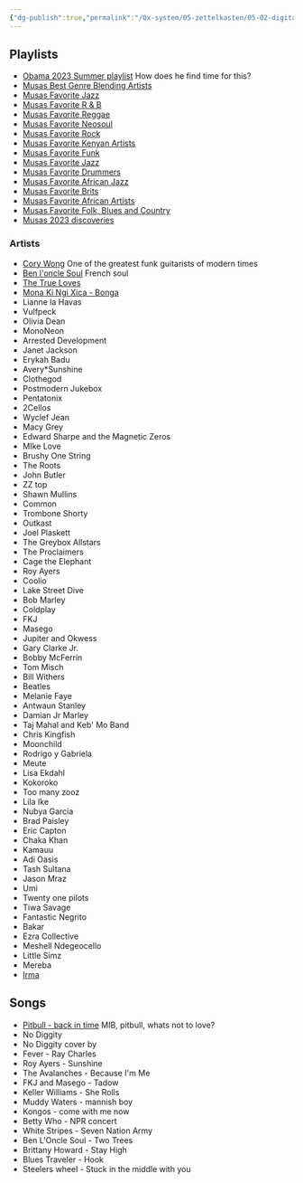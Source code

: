 ```yaml
---
{"dg-publish":true,"permalink":"/0x-system/05-zettelkasten/05-02-digital-garden/04-music-i-enjoy/","title":"Music I enjoy","created":"2024-02-14T20:19:10.537+03:00","updated":"2024-02-14T20:19:10.537+03:00"}
---
```



## Playlists
- [Obama 2023 Summer playlist](https://open.spotify.com/playlist/37i9dQZF1DWVbX0Kwa6Hge?si=c236e22b2f9249b3) How does he find time for this?
- [Musas Best Genre Blending Artists](https://open.spotify.com/playlist/038xxCHbkHz2uOF2XYce44?si=5c9f98dd65fd4e56)
- [Musas Favorite Jazz](https://open.spotify.com/playlist/602KsCLRNb5PQFgCwhbBWR?si=4ae746b84dd04376)
- [Musas Favorite R & B](https://open.spotify.com/playlist/2qUbi7VNkUB4ulW0Pd1RJN?si=455398b4b57b47e7)
- [Musas Favorite Reggae](https://open.spotify.com/playlist/2AjDZJoCpQP5XWTYhq8kYr?si=6ec60c59c013448c)
- [Musas Favorite Neosoul](https://open.spotify.com/playlist/0j3x76mYQFAwtMrysDNuac?si=1082d9db94bb4bc3)
- [Musas Favorite Rock](https://open.spotify.com/playlist/4RUoKWlXW1eeOA22c7gYtJ?si=9fca9a5dc7c343d5)
- [Musas Favorite Kenyan Artists](https://open.spotify.com/playlist/0ljSLXgq8to7CGHB5x3I8M?si=e0514284644f41bb)
- [Musas Favorite Funk](https://open.spotify.com/playlist/1f02kfJNKuh8eyg10eM3Nj?si=be208e11452841c4)
- [Musas Favorite Jazz](https://open.spotify.com/playlist/602KsCLRNb5PQFgCwhbBWR?si=568e268b36b74d9c)
- [Musas Favorite Drummers](https://open.spotify.com/playlist/3GNHlmQbxcUrL0Ov22BRIy?si=d6f4093bb15d41f8)
- [Musas Favorite African Jazz](https://open.spotify.com/playlist/0ogk4bwEHVskIvYwagnKAg?si=bfc82270296545f9)
- [Musas Favorite Brits](https://open.spotify.com/playlist/16SAFC04Xyo0fjTcCCrJGo?si=9918f70cd0c94474)
- [Musas Favorite African Artists](https://open.spotify.com/playlist/0ZeYcEf3ly9KiXvYnR5L46?si=4d0f9ff343f345b6)
- [Musas Favorite Folk, Blues and Country](https://open.spotify.com/playlist/5fM1lVCfUufceNTrSrmdhK?si=c3590b3bf26748f8)
- [Musas 2023 discoveries](https://open.spotify.com/playlist/5s1J7nBJpcvLjxFyVrwuJI?si=310b9cccc86243f5)


### Artists 
- [Cory Wong](https://www.youtube.com/@CoryWongMusic) One of the greatest funk guitarists of modern times
- [Ben l'oncle Soul](https://www.youtube.com/watch?v=wFwP32FFzro) French soul
- [The True Loves](https://www.youtube.com/watch?v=TD2hNsY6G7E)
- [Mona Ki Ngi Xica - Bonga](https://www.youtube.com/watch?v=kJj3w6UN8_8)
- Lianne la Havas
- Vulfpeck
- Olivia Dean
- MonoNeon
- Arrested Development
- Janet Jackson
- Erykah Badu
- Avery*Sunshine
- Clothegod
- Postmodern Jukebox
- Pentatonix
- 2Cellos
- Wyclef Jean
- Macy Grey
- Edward Sharpe and the Magnetic Zeros
- MIke Love
- Brushy One String
- The Roots
- John Butler
- ZZ top
- Shawn Mullins
- Common
- Trombone Shorty
- Outkast
- Joel Plaskett
- The Greybox Allstars
- The Proclaimers
- Cage the Elephant
- Roy Ayers
- Coolio
- Lake Street Dive
- Bob Marley
- Coldplay
- FKJ  
- Masego
- Jupiter and Okwess
- Gary Clarke Jr.
- Bobby McFerrin
- Tom Misch
- Bill Withers
- Beatles
- Melanie Faye
- Antwaun Stanley
- Damian Jr Marley
- Taj Mahal and Keb' Mo Band
- Chris Kingfish
- Moonchild
- Rodrigo y Gabriela
- Meute
- Lisa Ekdahl
- Kokoroko
- Too many zooz
- Lila Ike
- Nubya Garcia
- Brad Paisley
- Eric Capton
- Chaka Khan
- Kamauu
- Adi Oasis
- Tash Sultana
- Jason Mraz
- Umi
- Twenty one pilots
- Tiwa Savage
- Fantastic Negrito
- Bakar
- Ezra Collective
- Meshell Ndegeocello
- Little Simz
- Mereba
- [Irma](https://www.youtube.com/watch?v=ZFMzEfEWe8o)

## Songs
- [Pitbull - back in time](https://www.youtube.com/watch?v=zaSZE194D4I) MIB, pitbull, whats not to love?
- No Diggity
- No Diggity cover by 
- Fever - Ray Charles
- Roy Ayers - Sunshine
- The Avalanches - Because I'm Me
- FKJ and Masego - Tadow
- Keller Williams - She Rolls
- Muddy Waters - mannish boy
- Kongos - come with me now
- Betty Who - NPR concert
- White Stripes - Seven Nation Army
- Ben L'Oncle Soul - Two Trees
- Brittany Howard - Stay High
- Blues Traveler - Hook
- Steelers wheel - Stuck in the middle with you
